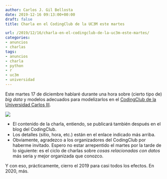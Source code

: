 ```yaml
---
author: Carlos J. Gil Bellosta
date: 2019-12-16 09:13:00+00:00
draft: false
title: Charla en el CodingClub de la UC3M este martes

url: /2019/12/16/charla-en-el-codingclub-de-la-uc3m-este-martes/
categories:
- anuncios
- charlas
tags:
- anuncios
- charla
- python
- r
- uc3m
- universidad
---
```


Este martes 17 de diciembre hablaré durante una hora sobre (cierto tipo de) _big data_ y modelos adecuados para modelizarlos en el [CodingClub de la Universidad Carlos III](https://codingclubuc3m.rbind.io/).

![](/wp-uploads/2019/12/anuncio_charla_coding_club_uc3m.png)

* El contenido de la charla, entiendo, se publicará también después en el blog del CodingClub.
* Los detalles (sitio, hora, etc.) están en el enlace indicado más arriba.
* Obviamente, agradezco a los organizadores del CodingClub por haberme invitado. Espero no estar arrepentido el martes por la tarde de lo siguiente: es el ciclo de charlas sobre _cosas relacionadas con datos_ más seria y mejor organizada que conozco.

Y con eso, prácticamente, cierro el 2019 para casi todos los efectos. En 2020, más.



